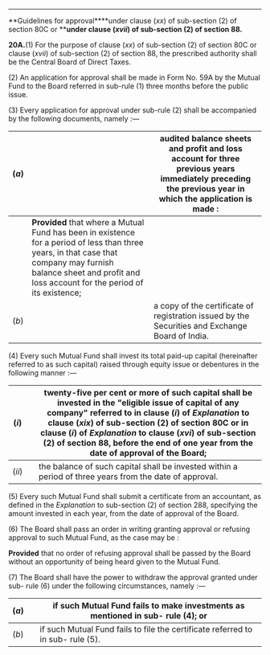 ****

**Guidelines for approval****under clause (_xx_) of sub-section (2) of section 80C or ****under clause (_xvii_) of sub-section (2) of section 88.**

**20A.**(1) For the purpose of clause (_xx_) of sub-section (2) of section 80C or clause (_xvii_) of sub-section (2) of section 88, the prescribed authority shall be the Central Board of Direct Taxes.

(2) An application for approval shall be made in Form No. 59A by the Mutual Fund to the Board referred in sub-rule (1) three months before the public issue.

(3) Every application for approval under sub-rule (2) shall be accompanied by the following documents, namely :—

(_a_)|  |  audited balance sheets and profit and loss account for three previous years immediately preceding the previous year in which the application is made :  
---|---|---  
|  | **Provided** that where a Mutual Fund has been in existence for a period of less than three years, in that case that company may furnish balance sheet and profit and loss account for the period of its existence;  
(_b_) |  |  a copy of the certificate of registration issued by the Securities and Exchange Board of India.  
  
(4) Every such Mutual Fund shall invest its total paid-up capital (hereinafter referred to as such capital) raised through equity issue or debentures in the following manner :—

(_i_) |  | twenty-five per cent or more of such capital shall be invested in the "eligible issue of capital of any company" referred to in clause (_i_) of _Explanation_ to clause (_xix_) of sub-section (2) of section 80C or in clause (_i_) of _Explanation_ to clause (_xvi_) of sub-section (2) of section 88, before the end of one year from the date of approval of the Board;  
---|---|---  
(_ii_) |  |  the balance of such capital shall be invested within a period of three years from the date of approval.  
  
(5) Every such Mutual Fund shall submit a certificate from an accountant, as defined in the _Explanation_ to sub-section (2) of section 288, specifying the amount invested in each year, from the date of approval of the Board.

(6) The Board shall pass an order in writing granting approval or refusing approval to such Mutual Fund, as the case may be :

**Provided** that no order of refusing approval shall be passed by the Board without an opportunity of being heard given to the Mutual Fund.

(7) The Board shall have the power to withdraw the approval granted under sub- rule (6) under the following circumstances, namely :—

(_a_)|  |  if such Mutual Fund fails to make investments as mentioned in sub- rule (4); or  
---|---|---  
(_b_) |  |  if such Mutual Fund fails to file the certificate referred to in sub- rule (5).
